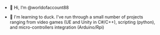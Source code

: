 - 👋 Hi, I’m @worldofaccount88

- 🌱 I'm learning to duck. I've run through a small number of projects ranging from video games (UE and Unity in C#/C++), scripting (python), and micro-controllers integration (Arduino/Rpi)

<!---
worldofaccount88/worldofaccount88 is a ✨ special ✨ repository because its `README.md` (this file) appears on your GitHub profile.
You can click the Preview link to take a look at your changes.
--->
